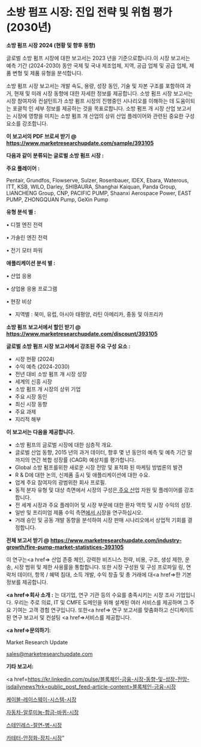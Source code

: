 # 소방 펌프 시장: 진입 전략 및 위험 평가(2030년)

<strong>소방 펌프 시장 2024 (현황 및 향후 동향)</strong>

글로벌 소방 펌프 시장에 대한 보고서는 2023 년을 기준으로합니다.이 시장 보고서는 예측 기간 (2024-2030) 동안 국제 및 국내 제조업체, 지역, 공급 업체 및 공급 업체, 제품 변형 및 제품 유형을 분석합니다.

소방 펌프 시장 보고서는 개발 속도, 용량, 성장 동인, 기술 및 자본 구조를 포함하여 과거, 현재 및 미래 시장 동향에 대한 자세한 정보를 제공합니다. 소방 펌프 시장 보고서는 시장 참여자와 컨설턴트가 소방 펌프 시장의 진행중인 시나리오를 이해하는 데 도움이되는 포괄적 인 세부 정보를 제공하는 것을 목표로합니다. 소방 펌프 개 시장 산업 보고서는 시장에 영향을 미치는 소방 펌프 개 산업의 상위 산업 플레이어와 관련된 중요한 구성 요소를 강조합니다.



<strong>이 보고서의 PDF 브로셔 받기 @ <a href=https://www.marketresearchupdate.com/sample/393105>https://www.marketresearchupdate.com/sample/393105</a></strong>



<strong>다음과 같이 분류되는 글로벌 소방 펌프 시장 :</strong>



<strong>주요 플레이어 :</strong>

Pentair, Grundfos, Flowserve, Sulzer, Rosenbauer, IDEX, Ebara, Waterous, ITT, KSB, WILO, Darley, SHIBAURA, Shanghai Kaiquan, Panda Group, LIANCHENG Group, CNP, PACIFIC PUMP, Shaanxi Aerospace Power, EAST PUMP, ZHONGQUAN Pump, GeXin Pump



<strong>유형 분석 별 :</strong>

• 디젤 엔진 전력

• 가솔린 엔진 전력

• 전기 모터 파워



<strong>애플리케이션 분석 별 :</strong>

• 산업 응용

• 상업용 응용 프로그램

• 현장 비상

<ul>
  <li>지역별 : 북미, 유럽, 아시아 태평양, 라틴 아메리카, 중동 및 아프리카</li>
</ul>


<strong>소방 펌프 보고서에서 할인 받기 @ <a href=https://www.marketresearchupdate.com/discount/393105>https://www.marketresearchupdate.com/discount/393105</a></strong>



<strong>글로벌 소방 펌프 시장 보고서에서 강조된 주요 구성 요소 :</strong>
<ul>
  <li>시장 현황 (2024)</li>
  <li>수익 예측 (2024-2030)</li>
  <li>전년 대비 소방 펌프 개 시장 성장</li>
  <li>세계의 신흥 시장</li>
  <li>소방 펌프 개 시장의 상위 기업</li>
  <li>주요 시장 동인</li>
  <li>최신 시장 동향</li>
  <li>주요 과제</li>
  <li>지리적 해부</li>
</ul>


<strong>이 보고서는 다음을 제공합니다.</strong>
<ul>
  <li>소방 펌프의 글로벌 시장에 대한 심층적 개요.</li>
  <li>글로벌 산업 동향, 2015 년의 과거 데이터, 향후 몇 년 동안의 예측 및 예측 기간 말까지의 연간 복합 성장률 (CAGR) 예상치를 평가합니다.</li>
  <li>Global 소방 펌프를위한 새로운 시장 전망 및 표적화 된 마케팅 방법론의 발견</li>
  <li>R &amp; D에 대한 논의, 신제품 출시 및 애플리케이션에 대한 수요.</li>
  <li>업계 주요 참여자의 광범위한 회사 프로필.</li>
  <li>동적 분자 유형 및 대상 측면에서 시장의 구성은<a href=> 주요 산</a>업 자원 및 플레이어를 강조합니다.</li>
  <li>전 세계 시장과 주요 플레이어 및 시장 부문에 대한 환자 역학 및 시장 수익의 성장.</li>
  <li>일반 및 프리미엄 제품 수익 측면<a href=>에서 시</a>장을 연구하십시오.</li>
  <li>거래 승인 및 공동 개발 동향을 분석하여 시장 판매 시나리오에서 상업적 기회를 결정합니다.</li>
</ul>



<strong>전체 보고서 받기 @ <a href=https://www.marketresearchupdate.com/industry-growth/fire-pump-market-statistices-393105>https://www.marketresearchupdate.com/industry-growth/fire-pump-market-statistices-393105</a></strong>

이 연구는<a href=> 산업 존중</a> 체인, 강력한 비즈니스 전략, 비용, 구조, 생성 제한, 운송, 시장 범위 및 제한 사용률을 통합합니다. 또한 시장 구성원 및 구성 프로파일 링, 연락처 데이터, 항목 / 혜택 침대, 소득 개발, 수익 창출 및 총 거래에 대<a href=>한 기본 </a>정보를 제공합니다.



<strong><a href=>회사 소</a>개 :</strong>
는 대기업, 연구 기관 등의 수요를 충족시키는 시장 조사 기업입니다. 우리는 주로 의료, IT 및 CMFE 도메인을 위해 설계된 여러 서비스를 제공하며 그 주요 기여는 고객 경험 연구입니다. 또한<a href=> 연구 보</a>고서를 맞춤화하고 신디케이트 된 연구 보고서 및 컨설팅 <a href=>서비스</a>를 제공합니다.



<strong><a href=>문의하기:</a></strong>

Market Research Update

sales@marketresearchupdate.com



<strong>기타 보고서:</strong>

<a href=https://kr.linkedin.com/pulse/블록체인-금융-시장-동향-및-성장-전망-isdailynews?trk=public_post_feed-article-content>블록체인-금융-시장</a>

<a href=https://www.linkedin.com/pulse/케이블-레이스웨이-시스템-시장-세분화-연구-및-목표-고객2029년/>케이블-레이스웨이-시스템-시장</a>

<a href=https://www.linkedin.com/pulse/자동차-알루미늄-합금-바퀴-시장-세분화-연구-및-목표-고객2029년-6d2pf/>자동차-알루미늄-합금-바퀴-시장</a>

<a href=https://www.linkedin.com/pulse/스테인레스-절연-병-시장-세분화-연구-및-목표-고객2029년-trendsetters-talk-360-analysis-sjeuf/>스테인레스-절연-병-시장</a>

<a href=https://www.linkedin.com/pulse/카테터-안정화-장치-시장-규모-및-성장-2023-data-dive-diaries-24-analysis-jpfcf/>카테터-안정화-장치-시장</a>"
